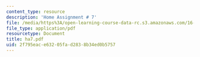 ```yaml
---
content_type: resource
description: 'Home Assignment # 7'
file: /media/https%3A/open-learning-course-data-rc.s3.amazonaws.com/16-20-structural-mechanics-fall-2002/2f795eace63205fad2838b34ed0b5757_ha7.pdf
file_type: application/pdf
resourcetype: Document
title: ha7.pdf
uid: 2f795eac-e632-05fa-d283-8b34ed0b5757
---
```

